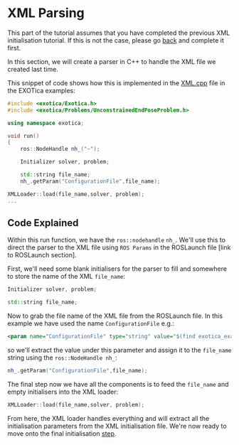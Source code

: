 # XML Parsing

This part of the tutorial assumes that you have completed the previous XML initialisation tutorial. If this is not the case, please go [back](https://github.com/openhumanoids/exotica/wiki/XML) and complete it first.

In this section, we will create a parser in C++ to handle the XML file we created last time. 

This snippet of code shows how this is implemented in the [XML.cpp](https://github.com/openhumanoids/exotica/blob/master/examples/exotica_examples/src/xml.cpp#L1-L15) file in the EXOTica examples:

```C++
#include <exotica/Exotica.h>
#include <exotica/Problems/UnconstrainedEndPoseProblem.h>

using namespace exotica;

void run()
{
    ros::NodeHandle nh_("~");

    Initializer solver, problem;

    std::string file_name;
    nh_.getParam("ConfigurationFile",file_name);

XMLLoader::load(file_name,solver, problem);
...
```

## Code Explained

Within this run function, we have the `ros::nodehandle` `nh_`. We'll use this to direct the parser to the XML file using `ROS Params` in the ROSLaunch file [link to ROSLaunch section]. 

First, we'll need some blank initialisers for the parser to fill and somewhere to store the name of the XML `file_name`:
```C++
Initializer solver, problem;

std::string file_name;
```

Now to grab the file name of the XML file from the ROSLaunch file. In this example we have used the name `ConfigurationFile` e.g.:

```XML
<param name="ConfigurationFile" type="string" value="$(find exotica_examples)/resources/ik_solver_demo.xml" />
```

 so we'll extract the value under this parameter and assign it to the `file_name` string using the `ros::NodeHandle nh_`:

```C++ 
nh_.getParam("ConfigurationFile",file_name);
```

The final step now we have all the components is to feed the `file_name` and empty initialisers into the XML loader:

```C++
XMLLoader::load(file_name,solver, problem);
```

From here, the XML loader handles everything and will extract all the initialisation parameters from the XML initialisation file. We're now ready to move onto the final initialisation [step](https://github.com/openhumanoids/exotica/wiki/Common-Initialisation-Step).